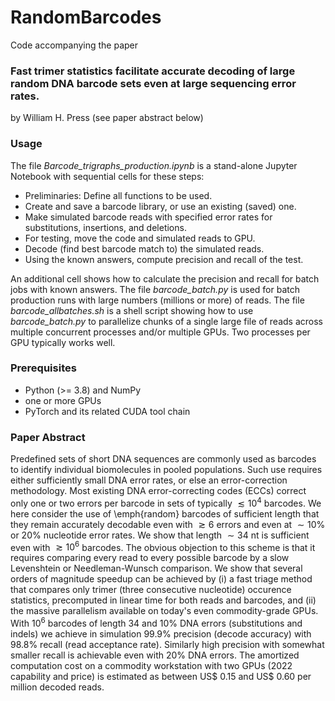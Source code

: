 
# RandomBarcodes
Code accompanying the paper
### Fast trimer statistics facilitate accurate decoding of large random DNA barcode sets even at large sequencing error rates.
by William H. Press
(see paper abstract below)

### Usage
The file _Barcode_trigraphs_production.ipynb_ is a stand-alone Jupyter Notebook with sequential cells for these steps:
- Preliminaries: Define all functions to be used.
- Create and save a barcode library, or use an existing (saved) one.
- Make simulated barcode reads with specified error rates for substitutions, insertions, and deletions.
- For testing, move the code and simulated reads to GPU.
- Decode (find best barcode match to) the simulated reads.
- Using the known answers, compute precision and recall of the test.

An additional cell shows how to calculate the precision and recall for batch jobs with known answers.
The file _barcode_batch.py_ is used for batch production runs with large numbers (millions or more) of reads.
The file _barcode_allbatches.sh_ is a shell script showing how to use _barcode_batch.py_ to parallelize chunks of a single large file of reads across multiple concurrent processes and/or multiple GPUs. Two processes per GPU typically works well.

### Prerequisites
- Python (>= 3.8) and NumPy
- one or more GPUs
- PyTorch and its related CUDA tool chain

### Paper Abstract

Predefined sets of short DNA sequences are commonly used as barcodes to identify individual biomolecules in pooled populations. Such use requires either sufficiently small DNA error rates, or else an error-correction methodology. Most existing DNA error-correcting codes (ECCs) correct only one or two errors per barcode in sets of typically $\lesssim 10^4$ barcodes. We here consider the use of \emph{random} barcodes of sufficient length that they remain accurately decodable even with $\gtrsim 6$ errors and even at $\sim 10\%$ or 20\% nucleotide error rates. We show that length $\sim 34$ nt is sufficient even with $\gtrsim 10^6$ barcodes. The obvious objection to this scheme is that it requires comparing every read to every possible barcode by a slow Levenshtein or Needleman-Wunsch comparison. We show that several orders of magnitude speedup can be achieved by (i) a fast triage method that compares only trimer (three consecutive nucleotide) occurence statistics, precomputed in linear time for both reads and barcodes, and (ii) the massive parallelism available on today's even commodity-grade GPUs. With $10^6$ barcodes of length 34 and 10\% DNA errors (substitutions and indels) we achieve in simulation 99.9\% precision (decode accuracy) with 98.8\% recall (read acceptance rate). Similarly high precision with somewhat smaller recall is achievable even with 20\% DNA errors. The amortized computation cost on a commodity workstation with two GPUs (2022 capability and price) is estimated as between US\$ 0.15 and US\$ 0.60 per million decoded reads.
